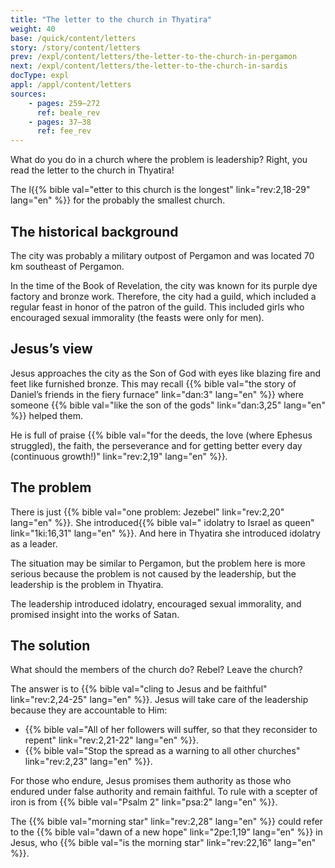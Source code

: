 ```yaml
---
title: "The letter to the church in Thyatira"
weight: 40
base: /quick/content/letters
story: /story/content/letters
prev: /expl/content/letters/the-letter-to-the-church-in-pergamon
next: /expl/content/letters/the-letter-to-the-church-in-sardis
docType: expl
appl: /appl/content/letters
sources: 
    - pages: 259–272
      ref: beale_rev
    - pages: 37–38
      ref: fee_rev
---
```


What do you do in a church where the problem is leadership? Right, you read the letter to the church in Thyatira!

The l{{% bible val="etter to this church is the longest" link="rev:2,18-29" lang="en" %}} for the probably the smallest church.

## The historical background

<a name="244a"></a>
The city was probably a military outpost of Pergamon and was located 70 km southeast of Pergamon.

In the time of the Book of Revelation, the city was known for its purple dye factory and bronze work. Therefore, the city had a guild, which included a regular feast in honor of the patron of the guild. This included girls who encouraged sexual immorality (the feasts were only for men).

## Jesus’s view

<a name="b87c"></a>
Jesus approaches the city as the Son of God with eyes like blazing fire and feet like furnished bronze. This may recall {{% bible val="the story of Daniel’s friends in the fiery furnace" link="dan:3" lang="en" %}} where someone {{% bible val="like the son of the gods" link="dan:3,25" lang="en" %}} helped them.

He is full of praise {{% bible val="for the deeds, the love (where Ephesus struggled), the faith, the perseverance and for getting better every day (continuous growth!)" link="rev:2,19" lang="en" %}}.

## The problem

<a name="2153"></a>
There is just {{% bible val="one problem: Jezebel" link="rev:2,20" lang="en" %}}. She introduced{{% bible val=" idolatry to Israel as queen" link="1ki:16,31" lang="en" %}}. And here in Thyatira she introduced idolatry as a leader.

The situation may be similar to Pergamon, but the problem here is more serious because the problem is not caused by the leadership, but the leadership is the problem in Thyatira.

The leadership introduced idolatry, encouraged sexual immorality, and promised insight into the works of Satan.

## The solution

<a name="09f8"></a>
What should the members of the church do? Rebel? Leave the church?

The answer is to {{% bible val="cling to Jesus and be faithful" link="rev:2,24-25" lang="en" %}}. Jesus will take care of the leadership because they are accountable to Him:

- {{% bible val="All of her followers will suffer, so that they reconsider to repent" link="rev:2,21-22" lang="en" %}}.
- {{% bible val="Stop the spread as a warning to all other churches" link="rev:2,23" lang="en" %}}.

For those who endure, Jesus promises them authority as those who endured under false authority and remain faithful. To rule with a scepter of iron is from {{% bible val="Psalm 2" link="psa:2" lang="en" %}}.

The {{% bible val="morning star" link="rev:2,28" lang="en" %}} could refer to the {{% bible val="dawn of a new hope" link="2pe:1,19" lang="en" %}} in Jesus, who {{% bible val="is the morning star" link="rev:22,16" lang="en" %}}.

